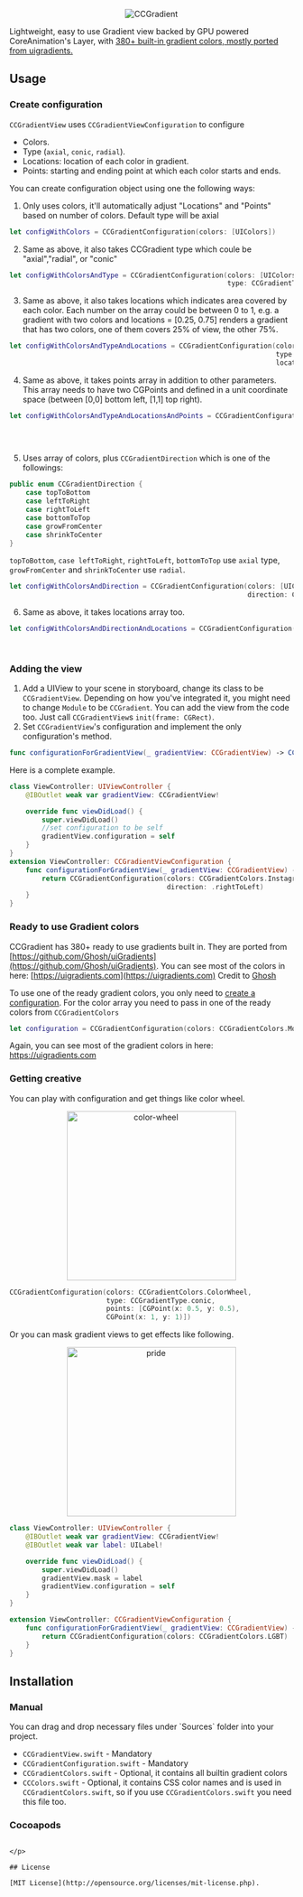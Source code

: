 <p align="center">
<img src="https://i.imgur.com/sZqOxs1.png" alt="CCGradient"/>
</p>

Lightweight, easy to use Gradient view backed by GPU powered CoreAnimation's Layer, with [380+  built-in gradient colors, mostly ported from uigradients.](https://uigradients.com/)


## Usage

### Create configuration

`CCGradientView` uses `CCGradientViewConfiguration` to configure
- Colors.
- Type (`axial`, `conic`, `radial`).
- Locations: location of each color in gradient.
- Points: starting and ending point at which each color starts and ends.

You can create configuration object using one the following ways:
<p>

1. Only uses colors, it'll automatically adjust "Locations" and "Points" based on number of colors. Default type will be axial

```swift
let configWithColors = CCGradientConfiguration(colors: [UIColors])
```
</p>

<p>

2. Same as above, it also takes CCGradient type which coule be "axial","radial", or "conic"

```swift
let configWithColorsAndType = CCGradientConfiguration(colors: [UIColors],
                                                      type: CCGradientType)
```
</p>
<p>

3. Same as above, it also takes locations which indicates area covered by each color. Each number on the array could be between 0 to 1, e.g. a gradient with two colors and locations = [0.25, 0.75] renders a gradient that has two colors, one of them covers 25% of view, the other 75%.

```swift
let configWithColorsAndTypeAndLocations = CCGradientConfiguration(colors: [UIColor],
                                                                  type: CCGradientType,
                                                                  locations: [CGFloat])
```
</p>
<p>

4. Same as above, it takes points array in addition to other parameters. This array needs to have two CGPoints and defined in a unit coordinate space (between [0,0] bottom left, [1,1] top right).
```swift
let configWithColorsAndTypeAndLocationsAndPoints = CCGradientConfiguration(colors: [UIColor],
                                                                           type: CCGradientType ,
                                                                           locations: [CGFloat],
                                                                           points: [CGPoint])

```
</p>
<p>

5. Uses array of colors, plus `CCGradientDirection` which is one of the followings:
```swift
public enum CCGradientDirection {
    case topToBottom
    case leftToRight
    case rightToLeft
    case bottomToTop
    case growFromCenter
    case shrinkToCenter
}
``` 
`topToBottom`, `case leftToRight`, `rightToLeft`, `bottomToTop` use `axial` type, `growFromCenter` and `shrinkToCenter` use `radial`.

```swift
let configWithColorsAndDirection = CCGradientConfiguration(colors: [UIColors], 
                                                           direction: CCGradientDirection)
```
</p>
<p>

6. Same as above, it takes locations array too.

```swift
let configWithColorsAndDirectionAndLocations = CCGradientConfiguration(colors: [UIColor],
                                                                       direction: CCGradientDirection,
                                                                       locations: [CGFloat])
```
</p>

### Adding the view

1. Add a UIView to your scene in storyboard, change its class to be `CCGradientView`. Depending on how you've integrated it, you might need to change `Module` to be `CCGradient`. You can add the view from the code too. Just call `CCGradientView`s `init(frame: CGRect)`. 
2. Set `CCGradientView`'s configuration and implement the only configuration's method.
<p>

```swift
func configurationForGradientView(_ gradientView: CCGradientView) -> CCGradientConfiguration
```
</p>


Here is a complete example.

```swift
class ViewController: UIViewController {
    @IBOutlet weak var gradientView: CCGradientView!

    override func viewDidLoad() {
        super.viewDidLoad()
        //set configuration to be self
        gradientView.configuration = self
    }
}
extension ViewController: CCGradientViewConfiguration {    
    func configurationForGradientView(_ gradientView: CCGradientView) -> CCGradientConfiguration {
        return CCGradientConfiguration(colors: CCGradientColors.Instagram,
                                       direction: .rightToLeft)
    }
}
```
<p>

### Ready to use Gradient colors
CCGradient has 380+ ready to use gradients built in. They are ported from [https://github.com/Ghosh/uiGradients](https://github.com/Ghosh/uiGradients).
You can see most of the colors in here: [https://uigradients.com](https://uigradients.com)
Credit to [Ghosh](https://github.com/Ghosh)

To use one of the ready gradient colors, you only need to [create a configuration](#create-configuration). For the color array you need to pass in one of the ready colors from `CCGradientColors` 

```swift
let configuration = CCGradientConfiguration(colors: CCGradientColors.MoonPurple)
```
Again, you can see most of the gradient colors in here: https://uigradients.com

</p>

### Getting creative
You can play with configuration and get things like color wheel.
<p align="center">
<img src="http://i.imgur.com/kq4Cut6.png" alt="color-wheel" width="300" height="300"/>
</p>

```swift
CCGradientConfiguration(colors: CCGradientColors.ColorWheel,
                        type: CCGradientType.conic,
                        points: [CGPoint(x: 0.5, y: 0.5),
                        CGPoint(x: 1, y: 1)])
```

Or you can mask gradient views to get effects like following.
<p align="center">
<img src="http://i.imgur.com/wYDUEVw.png" alt="pride" width="300"/>
</p>

```swift
class ViewController: UIViewController {
    @IBOutlet weak var gradientView: CCGradientView!
    @IBOutlet weak var label: UILabel!

    override func viewDidLoad() {
        super.viewDidLoad()
        gradientView.mask = label
        gradientView.configuration = self
    }
}

extension ViewController: CCGradientViewConfiguration {
    func configurationForGradientView(_ gradientView: CCGradientView) -> CCGradientConfiguration {
        return CCGradientConfiguration(colors: CCGradientColors.LGBT)
    }
}
```


## Installation

### Manual
<p>
You can drag and drop necessary files under `Sources` folder into your project.

- `CCGradientView.swift` - Mandatory
- `CCGradientConfiguration.swift` - Mandatory
- `CCGradientColors.swift` - Optional, it contains all builtin gradient colors
- `CCColors.swift` - Optional, it contains CSS color names and is used in `CCGradientColors.swift`, so if you use `CCGradientColors.swift` you need this file too.
</p>

### Cocoapods
<p>

```

</p>

## License

[MIT License](http://opensource.org/licenses/mit-license.php).

